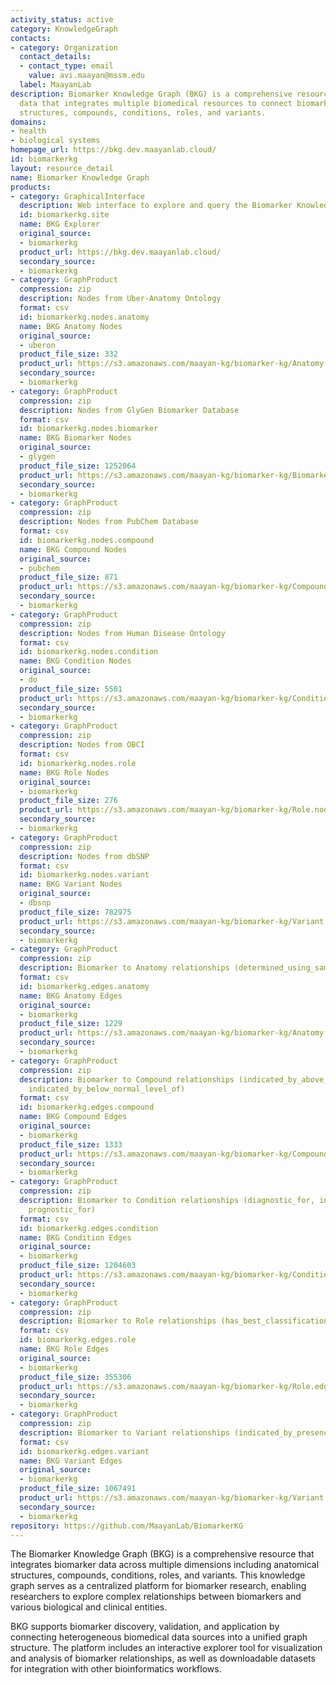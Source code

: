 ```yaml
---
activity_status: active
category: KnowledgeGraph
contacts:
- category: Organization
  contact_details:
  - contact_type: email
    value: avi.maayan@mssm.edu
  label: MaayanLab
description: Biomarker Knowledge Graph (BKG) is a comprehensive resource for biomarker
  data that integrates multiple biomedical resources to connect biomarkers with anatomical
  structures, compounds, conditions, roles, and variants.
domains:
- health
- biological systems
homepage_url: https://bkg.dev.maayanlab.cloud/
id: biomarkerkg
layout: resource_detail
name: Biomarker Knowledge Graph
products:
- category: GraphicalInterface
  description: Web interface to explore and query the Biomarker Knowledge Graph
  id: biomarkerkg.site
  name: BKG Explorer
  original_source:
  - biomarkerkg
  product_url: https://bkg.dev.maayanlab.cloud/
  secondary_source:
  - biomarkerkg
- category: GraphProduct
  compression: zip
  description: Nodes from Uber-Anatomy Ontology
  format: csv
  id: biomarkerkg.nodes.anatomy
  name: BKG Anatomy Nodes
  original_source:
  - uberon
  product_file_size: 332
  product_url: https://s3.amazonaws.com/maayan-kg/biomarker-kg/Anatomy.nodes.zip
  secondary_source:
  - biomarkerkg
- category: GraphProduct
  compression: zip
  description: Nodes from GlyGen Biomarker Database
  format: csv
  id: biomarkerkg.nodes.biomarker
  name: BKG Biomarker Nodes
  original_source:
  - glygen
  product_file_size: 1252064
  product_url: https://s3.amazonaws.com/maayan-kg/biomarker-kg/Biomarker.nodes.zip
  secondary_source:
  - biomarkerkg
- category: GraphProduct
  compression: zip
  description: Nodes from PubChem Database
  format: csv
  id: biomarkerkg.nodes.compound
  name: BKG Compound Nodes
  original_source:
  - pubchem
  product_file_size: 871
  product_url: https://s3.amazonaws.com/maayan-kg/biomarker-kg/Compound.nodes.zip
  secondary_source:
  - biomarkerkg
- category: GraphProduct
  compression: zip
  description: Nodes from Human Disease Ontology
  format: csv
  id: biomarkerkg.nodes.condition
  name: BKG Condition Nodes
  original_source:
  - do
  product_file_size: 5501
  product_url: https://s3.amazonaws.com/maayan-kg/biomarker-kg/Condition.nodes.zip
  secondary_source:
  - biomarkerkg
- category: GraphProduct
  compression: zip
  description: Nodes from OBCI
  format: csv
  id: biomarkerkg.nodes.role
  name: BKG Role Nodes
  original_source:
  - biomarkerkg
  product_file_size: 276
  product_url: https://s3.amazonaws.com/maayan-kg/biomarker-kg/Role.nodes.zip
  secondary_source:
  - biomarkerkg
- category: GraphProduct
  compression: zip
  description: Nodes from dbSNP
  format: csv
  id: biomarkerkg.nodes.variant
  name: BKG Variant Nodes
  original_source:
  - dbsnp
  product_file_size: 782975
  product_url: https://s3.amazonaws.com/maayan-kg/biomarker-kg/Variant.nodes.zip
  secondary_source:
  - biomarkerkg
- category: GraphProduct
  compression: zip
  description: Biomarker to Anatomy relationships (determined_using_sample_from)
  format: csv
  id: biomarkerkg.edges.anatomy
  name: BKG Anatomy Edges
  original_source:
  - biomarkerkg
  product_file_size: 1229
  product_url: https://s3.amazonaws.com/maayan-kg/biomarker-kg/Anatomy.edges.zip
  secondary_source:
  - biomarkerkg
- category: GraphProduct
  compression: zip
  description: Biomarker to Compound relationships (indicated_by_above_normal_level_of,
    indicated_by_below_normal_level_of)
  format: csv
  id: biomarkerkg.edges.compound
  name: BKG Compound Edges
  original_source:
  - biomarkerkg
  product_file_size: 1333
  product_url: https://s3.amazonaws.com/maayan-kg/biomarker-kg/Compound.edges.zip
  secondary_source:
  - biomarkerkg
- category: GraphProduct
  compression: zip
  description: Biomarker to Condition relationships (diagnostic_for, indicates_risk_of_developing,
    prognostic_for)
  format: csv
  id: biomarkerkg.edges.condition
  name: BKG Condition Edges
  original_source:
  - biomarkerkg
  product_file_size: 1204603
  product_url: https://s3.amazonaws.com/maayan-kg/biomarker-kg/Condition.edges.zip
  secondary_source:
  - biomarkerkg
- category: GraphProduct
  compression: zip
  description: Biomarker to Role relationships (has_best_classification)
  format: csv
  id: biomarkerkg.edges.role
  name: BKG Role Edges
  original_source:
  - biomarkerkg
  product_file_size: 355306
  product_url: https://s3.amazonaws.com/maayan-kg/biomarker-kg/Role.edges.zip
  secondary_source:
  - biomarkerkg
- category: GraphProduct
  compression: zip
  description: Biomarker to Variant relationships (indicated_by_presence_of)
  format: csv
  id: biomarkerkg.edges.variant
  name: BKG Variant Edges
  original_source:
  - biomarkerkg
  product_file_size: 1067491
  product_url: https://s3.amazonaws.com/maayan-kg/biomarker-kg/Variant.edges.zip
  secondary_source:
  - biomarkerkg
repository: https://github.com/MaayanLab/BiomarkerKG
---
```

The Biomarker Knowledge Graph (BKG) is a comprehensive resource that integrates biomarker data across multiple dimensions including anatomical structures, compounds, conditions, roles, and variants. This knowledge graph serves as a centralized platform for biomarker research, enabling researchers to explore complex relationships between biomarkers and various biological and clinical entities.

BKG supports biomarker discovery, validation, and application by connecting heterogeneous biomedical data sources into a unified graph structure. The platform includes an interactive explorer tool for visualization and analysis of biomarker relationships, as well as downloadable datasets for integration with other bioinformatics workflows.